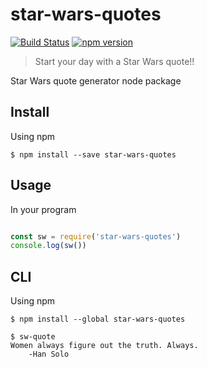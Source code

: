 # star-wars-quotes
[![Build Status](https://travis-ci.org/nischayv/star-wars-quotes.svg?branch=master)](https://travis-ci.org/nischayv/star-wars-quotes)
[![npm version](https://badge.fury.io/js/star-wars-quotes.svg)](https://badge.fury.io/js/star-wars-quotes)
> Start your day with a Star Wars quote!!

Star Wars quote generator node package

## Install

Using npm
```
$ npm install --save star-wars-quotes
```

## Usage

In your program

```javascript

const sw = require('star-wars-quotes')
console.log(sw())

```

## CLI

Using npm
```
$ npm install --global star-wars-quotes
```

```
$ sw-quote
Women always figure out the truth. Always.
    -Han Solo
```
